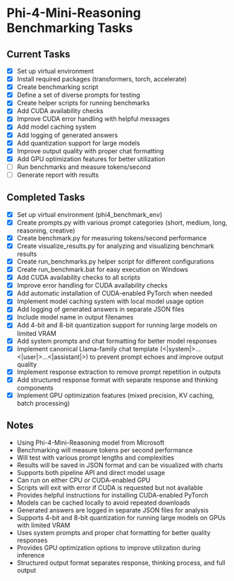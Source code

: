 # Phi-4-Mini-Reasoning Benchmarking Tasks

## Current Tasks
- [x] Set up virtual environment
- [x] Install required packages (transformers, torch, accelerate)
- [x] Create benchmarking script
- [x] Define a set of diverse prompts for testing
- [x] Create helper scripts for running benchmarks
- [x] Add CUDA availability checks
- [x] Improve CUDA error handling with helpful messages
- [x] Add model caching system
- [x] Add logging of generated answers
- [x] Add quantization support for large models
- [x] Improve output quality with proper chat formatting
- [x] Add GPU optimization features for better utilization
- [ ] Run benchmarks and measure tokens/second
- [ ] Generate report with results

## Completed Tasks
- [x] Set up virtual environment (phi4_benchmark_env)
- [x] Create prompts.py with various prompt categories (short, medium, long, reasoning, creative)
- [x] Create benchmark.py for measuring tokens/second performance
- [x] Create visualize_results.py for analyzing and visualizing benchmark results
- [x] Create run_benchmarks.py helper script for different configurations
- [x] Create run_benchmark.bat for easy execution on Windows
- [x] Add CUDA availability checks to all scripts
- [x] Improve error handling for CUDA availability checks
- [x] Add automatic installation of CUDA-enabled PyTorch when needed
- [x] Implement model caching system with local model usage option
- [x] Add logging of generated answers in separate JSON files
- [x] Include model name in output filenames
- [x] Add 4-bit and 8-bit quantization support for running large models on limited VRAM
- [x] Add system prompts and chat formatting for better model responses
- [x] Implement canonical Llama-family chat template (<|system|>...<|user|>...<|assistant|>) to prevent prompt echoes and improve output quality
- [x] Implement response extraction to remove prompt repetition in outputs
- [x] Add structured response format with separate response and thinking components
- [x] Implement GPU optimization features (mixed precision, KV caching, batch processing)

## Notes
- Using Phi-4-Mini-Reasoning model from Microsoft
- Benchmarking will measure tokens per second performance
- Will test with various prompt lengths and complexities
- Results will be saved in JSON format and can be visualized with charts
- Supports both pipeline API and direct model usage
- Can run on either CPU or CUDA-enabled GPU
- Scripts will exit with error if CUDA is requested but not available
- Provides helpful instructions for installing CUDA-enabled PyTorch
- Models can be cached locally to avoid repeated downloads
- Generated answers are logged in separate JSON files for analysis
- Supports 4-bit and 8-bit quantization for running large models on GPUs with limited VRAM
- Uses system prompts and proper chat formatting for better quality responses
- Provides GPU optimization options to improve utilization during inference
- Structured output format separates response, thinking process, and full output
